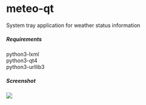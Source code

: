 meteo-qt
========

System tray application for weather status information

##### Requirements
python3-lxml  
python3-qt4   
python3-urllib3

##### Screenshot

<a>
  <img src="https://raw.github.com/dglent/meteo-qt/master/meteo-qt.png"/>
</a>
